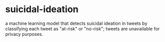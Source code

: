 # suicidal-ideation

a machine learning model that detects suicidal ideation in tweets by classifying each tweet as "at-risk" or "no-risk"; tweets are unavailable for privacy purposes.
